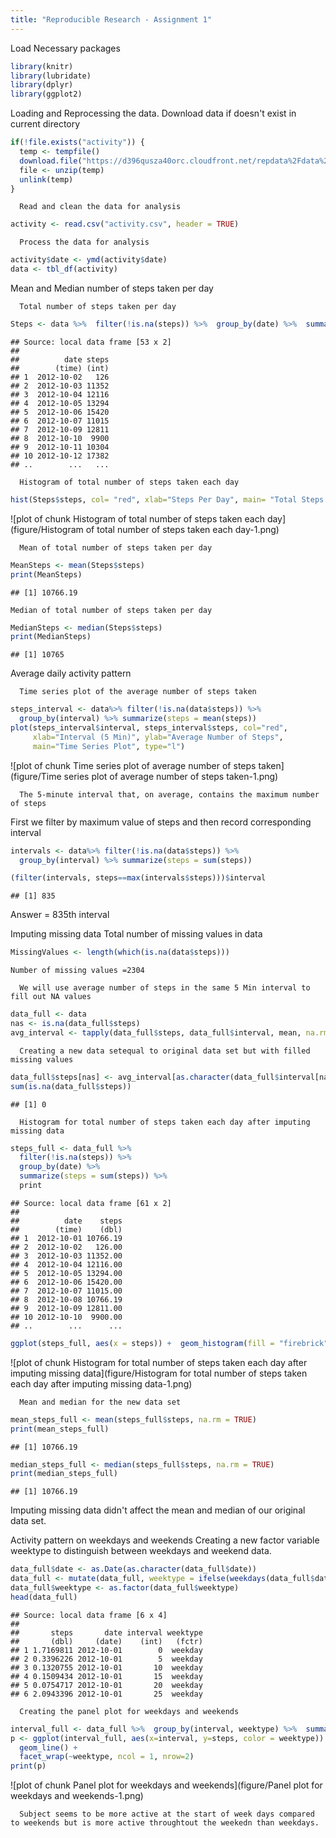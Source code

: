 ```yaml
---
title: "Reproducible Research - Assignment 1"
---
```


Load Necessary packages


```r
library(knitr)
library(lubridate)
library(dplyr)
library(ggplot2)
```


Loading and Reprocessing the data.
      Download data if doesn't exist in current directory


```r
if(!file.exists("activity")) {
  temp <- tempfile()
  download.file("https://d396qusza40orc.cloudfront.net/repdata%2Fdata%2Factivity.zip", temp)
  file <- unzip(temp)
  unlink(temp)
}
```

      Read and clean the data for analysis


```r
activity <- read.csv("activity.csv", header = TRUE)
```

      Process the data for analysis
 

```r
activity$date <- ymd(activity$date)
data <- tbl_df(activity)
```

Mean and Median number of steps taken per day

      Total number of steps taken per day


```r
Steps <- data %>%  filter(!is.na(steps)) %>%  group_by(date) %>%  summarize(steps = sum(steps)) %>%print
```

```
## Source: local data frame [53 x 2]
## 
##          date steps
##        (time) (int)
## 1  2012-10-02   126
## 2  2012-10-03 11352
## 3  2012-10-04 12116
## 4  2012-10-05 13294
## 5  2012-10-06 15420
## 6  2012-10-07 11015
## 7  2012-10-09 12811
## 8  2012-10-10  9900
## 9  2012-10-11 10304
## 10 2012-10-12 17382
## ..        ...   ...
```

      Histogram of total number of steps taken each day


```r
hist(Steps$steps, col= "red", xlab="Steps Per Day", main= "Total Steps Per Day")
```

![plot of chunk Histogram of total number of steps taken each day](figure/Histogram of total number of steps taken each day-1.png)

      Mean of total number of steps taken per day


```r
MeanSteps <- mean(Steps$steps)
print(MeanSteps)
```

```
## [1] 10766.19
```


    Median of total number of steps taken per day


```r
MedianSteps <- median(Steps$steps)
print(MedianSteps)
```

```
## [1] 10765
```


Average daily activity pattern

      Time series plot of the average number of steps taken


```r
steps_interval <- data%>% filter(!is.na(data$steps)) %>% 
  group_by(interval) %>% summarize(steps = mean(steps))
plot(steps_interval$interval, steps_interval$steps, col="red",
     xlab="Interval (5 Min)", ylab="Average Number of Steps", 
     main="Time Series Plot", type="l")
```

![plot of chunk Time series plot of average number of steps taken](figure/Time series plot of average number of steps taken-1.png)

      The 5-minute interval that, on average, contains the maximum number of steps
First we filter by maximum value of steps and then record corresponding interval


```r
intervals <- data%>% filter(!is.na(data$steps)) %>% 
  group_by(interval) %>% summarize(steps = sum(steps)) 

(filter(intervals, steps==max(intervals$steps)))$interval
```

```
## [1] 835
```
Answer = 835th interval

Imputing missing data
      Total number of missing values in data


```r
MissingValues <- length(which(is.na(data$steps)))
```
    Number of missing values =2304

      We will use average number of steps in the same 5 Min interval to fill out NA values


```r
data_full <- data
nas <- is.na(data_full$steps)
avg_interval <- tapply(data_full$steps, data_full$interval, mean, na.rm=TRUE, simplify=TRUE)
```

      Creating a new data setequal to original data set but with filled missing values


```r
data_full$steps[nas] <- avg_interval[as.character(data_full$interval[nas])]
sum(is.na(data_full$steps))
```

```
## [1] 0
```

      Histogram for total number of steps taken each day after imputing missing data


```r
steps_full <- data_full %>%
  filter(!is.na(steps)) %>%
  group_by(date) %>%
  summarize(steps = sum(steps)) %>%
  print
```

```
## Source: local data frame [61 x 2]
## 
##          date    steps
##        (time)    (dbl)
## 1  2012-10-01 10766.19
## 2  2012-10-02   126.00
## 3  2012-10-03 11352.00
## 4  2012-10-04 12116.00
## 5  2012-10-05 13294.00
## 6  2012-10-06 15420.00
## 7  2012-10-07 11015.00
## 8  2012-10-08 10766.19
## 9  2012-10-09 12811.00
## 10 2012-10-10  9900.00
## ..        ...      ...
```

```r
ggplot(steps_full, aes(x = steps)) +  geom_histogram(fill = "firebrick", binwidth = 1000) +labs(title = "Histogram of Steps per day after imputing missing values", x = "Steps per day", y = "Frequency")
```

![plot of chunk Histogram for total number of steps taken each day after imputing missing data](figure/Histogram for total number of steps taken each day after imputing missing data-1.png)

      Mean and median for the new data set


```r
mean_steps_full <- mean(steps_full$steps, na.rm = TRUE)
print(mean_steps_full)
```

```
## [1] 10766.19
```

```r
median_steps_full <- median(steps_full$steps, na.rm = TRUE)
print(median_steps_full)
```

```
## [1] 10766.19
```

Imputing missing data didn't affect the mean and median of our original data set.


Activity pattern on weekdays and weekends
      Creating a new factor variable weektype to distinguish between weekdays and weekend data.


```r
data_full$date <- as.Date(as.character(data_full$date))
data_full <- mutate(data_full, weektype = ifelse(weekdays(data_full$date) == "Saturday" | weekdays(data_full$date) == "Sunday", "weekend", "weekday"))
data_full$weektype <- as.factor(data_full$weektype)
head(data_full)
```

```
## Source: local data frame [6 x 4]
## 
##       steps       date interval weektype
##       (dbl)     (date)    (int)   (fctr)
## 1 1.7169811 2012-10-01        0  weekday
## 2 0.3396226 2012-10-01        5  weekday
## 3 0.1320755 2012-10-01       10  weekday
## 4 0.1509434 2012-10-01       15  weekday
## 5 0.0754717 2012-10-01       20  weekday
## 6 2.0943396 2012-10-01       25  weekday
```

      Creating the panel plot for weekdays and weekends


```r
interval_full <- data_full %>%  group_by(interval, weektype) %>%  summarise(steps = mean(steps))
p <- ggplot(interval_full, aes(x=interval, y=steps, color = weektype)) +
  geom_line() +
  facet_wrap(~weektype, ncol = 1, nrow=2)
print(p)
```

![plot of chunk Panel plot for weekdays and weekends](figure/Panel plot for weekdays and weekends-1.png)

      Subject seems to be more active at the start of week days compared to weekends but is more active throughtout the weekedn than weekdays.







